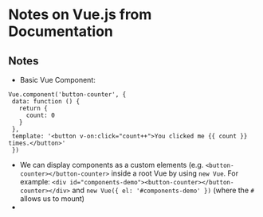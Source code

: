 <h1>Notes on Vue.js from Documentation</h1> 

<h2>Notes</h2>

* Basic Vue Component: 
 ```
 Vue.component('button-counter', {
  data: function () {
    return {
      count: 0
    }
  },
  template: '<button v-on:click="count++">You clicked me {{ count }} times.</button>'
  })
  ```
* We can display components as a custom elements (e.g. `<button-counter></button-counter>` inside a root Vue by using `new Vue`. For example: `<div id="components-demo"><button-counter></button-counter></div>` and `new Vue({ el: '#components-demo' })` (where the `#` allows us to mount)
* 


